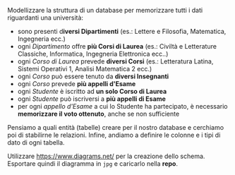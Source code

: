 Modellizzare la struttura di un database per memorizzare tutti i dati riguardanti una università:

- sono presenti d**iversi Dipartimenti** (es.: Lettere e Filosofia, Matematica, Ingegneria ecc.)
- ogni _Dipartimento_ offre **più Corsi di Laurea** (es.: Civiltà e Letterature Classiche, Informatica, Ingegneria Elettronica ecc..)
- ogni _Corso di Laurea_ prevede **diversi Corsi** (es.: Letteratura Latina, Sistemi Operativi 1, Analisi Matematica 2 ecc.)
- ogni _Corso_ può essere tenuto da **diversi Insegnanti**
- ogni _Corso_ prevede **più appelli d'Esame**
- ogni _Studente_ è iscritto ad **un solo Corso di Laurea**
- ogni _Studente_ può iscriversi a **più appelli di Esame**
- per ogni _appello d'Esame_ a cui lo Studente ha partecipato, è necessario **memorizzare il voto ottenuto**, anche se non sufficiente

Pensiamo a quali entità (tabelle) creare per il nostro database e cerchiamo poi di stabilirne le relazioni. Infine, andiamo a definire le colonne e i tipi di dato di ogni tabella.

Utilizzare https://www.diagrams.net/ per la creazione dello schema. Esportare quindi il diagramma in `jpg` e caricarlo nella **repo**.
